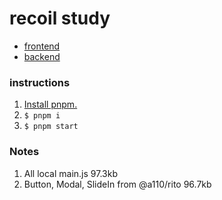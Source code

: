 # recoil study

- [frontend](components/frontend)
- [backend](components/backend)

### instructions

1. [Install pnpm.](https://pnpm.io/installation)
2. `$ pnpm i`
3. `$ pnpm start`

### Notes

1. All local main.js 97.3kb
2. Button, Modal, SlideIn from @a110/rito 96.7kb
